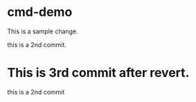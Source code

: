# cmd-demo

This is a sample change.

this is a 2nd commit.

This is 3rd commit after revert.
=======
this is a 2nd commit
